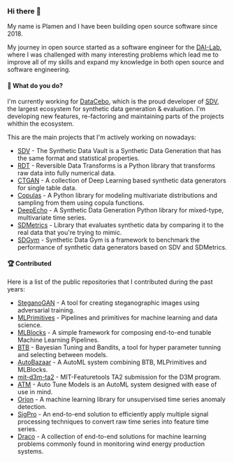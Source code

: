 ### Hi there 👋

My name is Plamen and I have been building open source software since 2018.

My journey in open source started as a software engineer for the [DAI-Lab](https://github.com/DAI-Lab), where I was challenged
with many interesting problems which lead me to improve all of my skills and expand my knowledge in both open source and software 
engineering.

#### 🔭 What do you do?
I'm currently working for [DataCebo](https://datacebo.com/), which is the proud developer of [SDV](https://github.com/sdv-dev), the 
largest ecosystem for synthetic data generation & evaluation. I'm developing new features, re-factoring and maintaining
parts of the projects whithin the ecosystem.

This are the main projects that I'm actively working on nowadays:

* [SDV](https://github.com/sdv-dev/SDV) - The Synthetic Data Vault is a Synthetic Data Generation that has the same format and statistical properties.
* [RDT](https://github.com/sdv-dev/RDT) - Reversible Data Transforms is a Python library that transforms raw data into fully numerical data.
* [CTGAN](https://github.com/sdv-dev/CTGAN) - A collection of Deep Learning based synthetic data generators for single table data.
* [Copulas](https://github.com/sdv-dev/Copulas) - A Python library for modeling multivariate distributions and sampling from them using copula functions.
* [DeepEcho](https://github.com/sdv-dev/DeepEcho) - A Synthetic Data Generation Python library for mixed-type, multivariate time series.
* [SDMetrics](https://github.com/sdv-dev/SDMetrics) - Library that evaluates synthetic data by comparing it to the real data that you're trying to mimic.
* [SDGym](https://github.com/sdv-dev/SDGym) - Synthetic Data Gym is a framework to benchmark the performance of synthetic data generators based on SDV and SDMetrics.


#### 🏆 Contributed

Here is a list of the public repositories that I contributed during the past years:

* [SteganoGAN](https://github.com/DAI-Lab/SteganoGAN) - A tool for creating steganographic images using adversarial training.
* [MLPrimitives](https://github.com/MLBazaar/MLPrimitives) - Pipelines and primitives for machine learning and data science.
* [MLBlocks](https://github.com/MLBazaar/MLBlocks) - A simple framework for composing end-to-end tunable Machine Learning Pipelines.
* [BTB](https://github.com/MLBazaar/BTB) - Bayesian Tuning and Bandits, a tool for hyper parameter tunning and selecting between models.
* [AutoBazaar](https://github.com/MLBazaar/AutoBazaar) - A AutoML system combining BTB, MLPrimitives and MLBlocks.
* [mit-d3m-ta2](https://github.com/MLBazaar/mit-d3m-ta2) - MIT-Featuretools TA2 submission for the D3M program.
* [ATM](https://github.com/HDI-Project/ATM) - Auto Tune Models is an AutoML system designed with ease of use in mind. 
* [Orion](https://github.com/sintel-dev/Orion) - A machine learning library for unsupervised time series anomaly detection.
* [SigPro](https://github.com/sintel-dev/SigPro) - An end-to-end solution to efficiently apply multiple signal processing techniques to convert raw time series into feature time series.
* [Draco](https://github.com/sintel-dev/Draco) - A collection of end-to-end solutions for machine learning problems commonly found in monitoring wind energy production systems.

<!--
**pvk-developer/pvk-developer** is a ✨ _special_ ✨ repository because its `README.md` (this file) appears on your GitHub profile.

Here are some ideas to get you started:

- 🔭 I’m currently working on ...
- 🌱 I’m currently learning ...
- 👯 I’m looking to collaborate on ...
- 🤔 I’m looking for help with ...
- 💬 Ask me about ...
- 📫 How to reach me: ...
- 😄 Pronouns: ...
- ⚡ Fun fact: ...
-->
